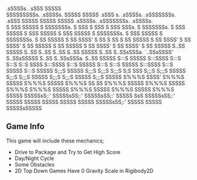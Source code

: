 .sSSSSs. .sSSS SSSSS  
SSSSSSSSSs. .sSSSSs. SSSSS SSSSS .sSSS s. .sSSSSs. .sSSSSSSSs. .sSSS SSSSS SSSSS SSSSS .sSSSSs. .sSSSSSSSs. .sSSSSs.  
S SSS SSSSS S SSSSSSSs. S SSS S SSS S SSS SSSs. S SSSSSSSs. S SSS SSSSS S SSS SSSSS S SSS SSSSS S SSSSSSSs. S SSS SSSSS S SSSSSSSs.
S SS SSSSS S SS SSSS' S SS S SS S SS SSSSS S SS SSSS' S SS SSSS' S SS SSSSS S SS SSSSS S SS SSSS' S SS SSSS' S SS SSSSS
S..SS SSSSS S..SS S..SS S..SS S..SS SSSSS S..SS S..SSsSSSa. `..SSsSSSS' S..SSsSSSSS S..SS S..SSsSSSa. S..SS SSSSS
S:::S SSSSS S:::SSSS S:::S S:::S S::S SSSS S:::SSSS S:::S SSSSS S:::S S:::S SSSSS S:::SSSS S:::S SSSSS S:::S SSSSS
S;;;S SSSSS S;;;S S;;;S S;;;S S;S SSS S;;;S S;;;S SSSSS S;;;S S;;;S SSSSS S;;;S S;;;S SSSSS S;;;S SSSSS
S%%%S SSSS' S%%%S SSSSS S%%%S SSSSS S%%%S SS SS S%%%S SSSSS S%%%S SSSSS S%%%S S%%%S SSSSS S%%%S SSSSS S%%%S SSSSS S%%%S SSSSS
SSSSSsS;:' SSSSSsSS;:' SSSSSsSS;:' SSSSS SsS SSSSSsSS;:' SSSSS SSSSS SSSSS SSSSS SSSSS SSSSSsSS;:' SSSSS SSSSS SSSSSsSSSSS

## Game Info

This game will include these mechanics;

- Drive to Package and Try to Get High Score
- Day/Night Cycle
- Some Obstacles
- 2D Top Down Games Have 0 Gravity Scale in Rigibody2D
